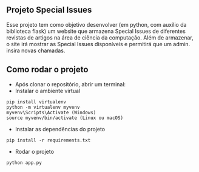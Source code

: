 ## Projeto Special Issues
Esse projeto tem como objetivo desenvolver (em python, com auxilio da biblioteca flask) um website que armazena Special Issues de diferentes revistas de artigos na área de ciência da computação. 
Além de armazenar, o site irá mostrar as Special Issues disponíveis e permitirá que um admin. insira novas chamadas.
## Como rodar o projeto
- Após clonar o repositório, abrir um terminal:
- Instalar o ambiente virtual
```
pip install virtualenv
python -m virtualenv myvenv
myvenv\Scripts\Activate (Windows)
source myvenv/bin/activate (Linux ou macOS) 
```
- Instalar as dependências do projeto
```
pip install -r requirements.txt
```
- Rodar o projeto
```
python app.py
```
